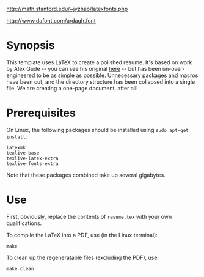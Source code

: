 http://math.stanford.edu/~jyzhao/latexfonts.php

http://www.dafont.com/ardagh.font











# Synopsis

This template uses LaTeX to create a polished resume. It's based on work by Alex Gude -- you can see his original [here](https://github.com/agude/resume) -- but has been un-over-engineered to be as simple as possible. Unnecessary packages and macros have been cut, and the directory structure has been collapsed into a single file. We are creating a one-page document, after all! 

# Prerequisites

On Linux, the following packages should be installed using `sudo apt-get install`:

```
latexmk
texlive-base
texlive-latex-extra
texlive-fonts-extra
```

Note that these packages combined take up several gigabytes. 

# Use

First, obviously, replace the contents of `resume.tex` with your own qualifications. 

To compile the LaTeX into a PDF, use (in the Linux terminal):

```
make
```

To clean up the regeneratable files (excluding the PDF), use:

```
make clean
```

